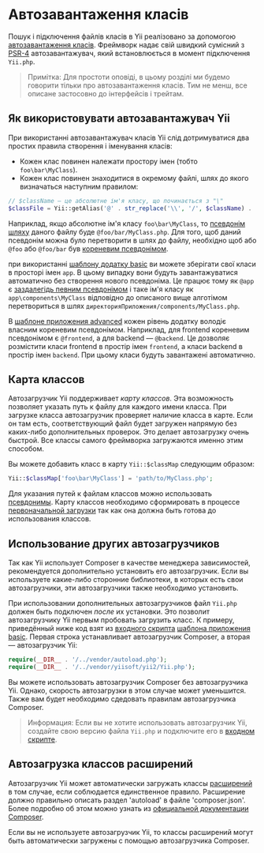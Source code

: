 Автозавантаження класів
=================
Пошук і підключення файлів класів в Yii реалізовано за допомогою
[автозавантаження класів](http://www.php.net/manual/ru/language.oop5.autoload.php). Фреймворк надає свій швидкий сумісний з [PSR-4](https://github.com/php-fig/fig-standards/blob/master/proposed/psr-4-autoloader/psr-4-autoloader.md)
автозавантажувач, який встановлюється в момент підключення `Yii.php`.

> Примітка: Для простоти оповіді, в цьому розділі ми будемо говорити тільки про автозавантаження класів. Тим не менш, все описане застосовно до інтерфейсів і трейтам.

Як використовувати автозавантажувач Yii <a name="using-yii-autoloader"></a>
--------------------------------------------------------------

При використанні автозавантажувач класів Yii слід дотримуватися два простих правила створення і іменування класів:

* Кожен клас повинен належати простору імен (тобто `foo\bar\MyClass`).
* Кожен клас повинен знаходитися в окремому файлі, шлях до якого визначаться наступним правилом:

```php
// $className — це абсолютне ім'я класу, що починається з "\"
$classFile = Yii::getAlias('@' . str_replace('\\', '/', $className) . '.php');
```

Наприклад, якщо абсолютне ім'я класу `foo\bar\MyClass`, то [псевдонім шляху](concept-aliases.md) даного файлу буде
`@foo/bar/MyClass.php`. Для того, щоб даний псевдонім можна було перетворити в шлях до файлу, необхідно щоб або `@foo` або `@foo/bar` був [кореневим псевдонімом](concept-aliases.md#defining-aliases).

при використанні [шаблону додатку basic](start-basic.md) ви можете зберігати свої класи в просторі імен `app`.
В цьому випадку вони будуть завантажуватися автоматично без створення нового псевдоніма. Це працює тому як `@app`
є [заздалегідь певним псевдонімом](concept-aliases.md#predefined-aliases) і таке ім'я класу як
`app\components\MyClass` відповідно до описаного вище алготімом перетвориться в шлях
`директорияПриложения/components/MyClass.php`.

В [шаблоне приложения advanced](tutorial-advanced-app.md) кожен рівень додатку володіє власним кореневим псевдонімом. Наприклад, для frontend кореневим псевдонімом є `@frontend`, а для backend — `@backend`. Це дозволяє
розмістити класи frontend в простір імен `frontend`, а класи backend в простір імен `backend`. При цьому класи будуть завантажені автоматично.


Карта классов <a name="class-map"></a>
---------------------------------

Автозагрузчик Yii поддерживает *карту классов*. Эта возможность позволяет указать путь к файлу для каждого имени класса.
При загрузке класса автозагрузчик проверяет наличие класса в карте. Если он там есть, соответствующий файл будет загружен
напрямую без каких-либо дополнительных проверок. Это делает автозагрузку очень быстрой. Все классы самого фреймворка
загружаются именно этим способом.

Вы можете добавить класс в карту `Yii::$classMap` следующим образом:

```php
Yii::$classMap['foo\bar\MyClass'] = 'path/to/MyClass.php';
```

Для указания путей к файлам классов можно использовать [псевдонимы](concept-aliases.md). Карту классов необходимо
сформировать в процессе [первоначальной загрузки](runtime-bootstrapping.md) так как она должна быть готова до
использования классов.


Использование других автозагрузчиков <a name="using-other-autoloaders"></a>
------------------------------------------------------------------

Так как Yii использует Composer в качестве менеджера зависимостей, рекомендуется дополнительно установить его автозагрузчик.
Если вы используете какие-либо сторонние библиотеки, в которых есть свои автозагрузчики, эти автозагрузчики также необходимо
установить.

При использовании дополнительных автозагрузчиков файл `Yii.php` должен быть подключен *после* их установки. Это позволит
автозагрузчику Yii первым пробовать загрузить класс. К примеру, приведённый ниже код взят из
[входного скрипта](structure-entry-scripts.md) [шаблона приложения basic](start-basic.md). Первая строка устанавливает
автозагрузчик Composer, а вторая — автозагрузчик Yii:

```php
require(__DIR__ . '/../vendor/autoload.php');
require(__DIR__ . '/../vendor/yiisoft/yii2/Yii.php');
```

Вы можете использовать автозагрузчик Composer без автозагрузчика Yii. Однако, скорость автозагрузки в этом случае
может уменьшится. Также вам будет необходимо сдедовать правилам автозагрузчика Composer.

> Информация: Если вы не хотите использовать автозагрузчик Yii, создайте свою версию файла `Yii.php`
  и подключите его в [входном скрипте](structure-entry-scripts.md).


Автозагрузка классов расширений <a name="autoloading-extension-classes"></a>
-------------------------------------------------------------------

Автозагрузчик Yii может автоматически загружать классы [расширений](structure-extensions.md) в том случае, если соблюдается
единственное правило. Расширение должно правильно описать раздел 'autoload' в файле 'composer.json'. Более подробно об
этом можно узнать из [официальной документации Composer](https://getcomposer.org/doc/04-schema.md#autoload).

Если вы не используете автозагрузчик Yii, то классы расширений могут быть автоматически загружены с помощью
автозагрузчика Composer.
